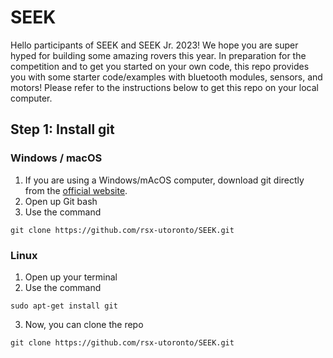 # SEEK
Hello participants of SEEK and SEEK Jr. 2023! We hope you are super hyped for building some amazing rovers this year. In preparation for the competition and to get you started on your own code, this repo provides you with some starter code/examples with bluetooth modules, sensors, and motors! Please refer to the instructions below to get this repo on your local computer. 

## Step 1: Install git 
### Windows / macOS 
1. If you are using a Windows/mAcOS computer, download git directly from the [official website](https://git-scm.com/downloads). 
2. Open up Git bash 
3. Use the command 
```
git clone https://github.com/rsx-utoronto/SEEK.git
```
### Linux
1. Open up your terminal 
2. Use the command 
```
sudo apt-get install git 
```
3. Now, you can clone the repo
```
git clone https://github.com/rsx-utoronto/SEEK.git
```


